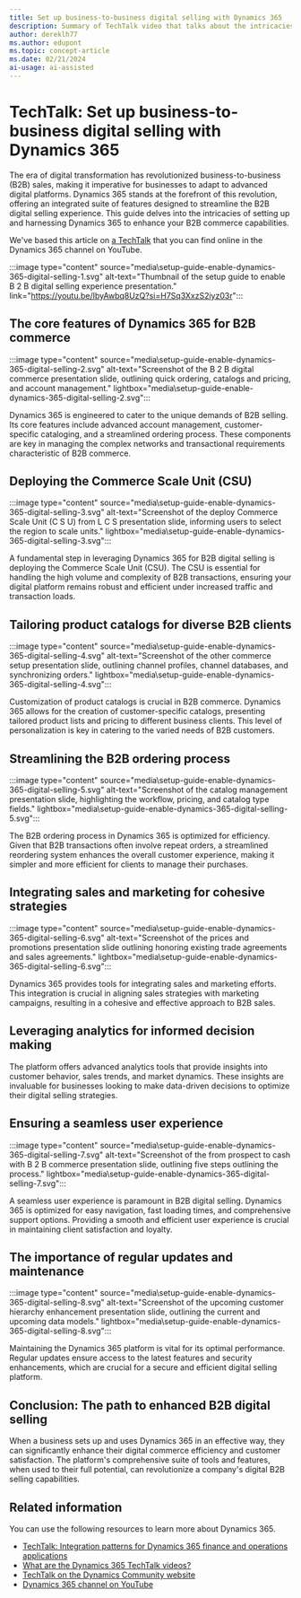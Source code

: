 ```yaml
---
title: Set up business-to-business digital selling with Dynamics 365
description: Summary of TechTalk video that talks about the intricacies of setting and harnessing Dynamics 365 to enhance your B2B commerce capabilities, including deploying the Commerce Scale Unit.
author: dereklh77
ms.author: edupont
ms.topic: concept-article
ms.date: 02/21/2024
ai-usage: ai-assisted
---
```


# TechTalk: Set up business-to-business digital selling with Dynamics 365

The era of digital transformation has revolutionized business-to-business (B2B) sales, making it imperative for businesses to adapt to advanced digital platforms. Dynamics 365 stands at the forefront of this revolution, offering an integrated suite of features designed to streamline the B2B digital selling experience. This guide delves into the intricacies of setting up and harnessing Dynamics 365 to enhance your B2B commerce capabilities.

We've based this article on [a TechTalk](https://youtu.be/IbyAwbq8UzQ?si=H7Sq3XxzS2iyz03r) that you can find online in the Dynamics 365 channel on YouTube.  

:::image type="content" source="media\setup-guide-enable-dynamics-365-digital-selling-1.svg" alt-text="Thumbnail of the setup guide to enable B 2 B digital selling experience presentation." link="https://youtu.be/IbyAwbq8UzQ?si=H7Sq3XxzS2iyz03r":::

## The core features of Dynamics 365 for B2B commerce

:::image type="content" source="media\setup-guide-enable-dynamics-365-digital-selling-2.svg" alt-text="Screenshot of the B 2 B digital commerce presentation slide, outlining quick ordering, catalogs and pricing, and account management." lightbox="media\setup-guide-enable-dynamics-365-digital-selling-2.svg":::

Dynamics 365 is engineered to cater to the unique demands of B2B selling. Its core features include advanced account management, customer-specific cataloging, and a streamlined ordering process. These components are key in managing the complex networks and transactional requirements characteristic of B2B commerce.

## Deploying the Commerce Scale Unit (CSU)

:::image type="content" source="media\setup-guide-enable-dynamics-365-digital-selling-3.svg" alt-text="Screenshot of the deploy Commerce Scale Unit (C S U) from L C S presentation slide, informing users to select the region to scale units." lightbox="media\setup-guide-enable-dynamics-365-digital-selling-3.svg":::

A fundamental step in leveraging Dynamics 365 for B2B digital selling is deploying the Commerce Scale Unit (CSU). The CSU is essential for handling the high volume and complexity of B2B transactions, ensuring your digital platform remains robust and efficient under increased traffic and transaction loads.

## Tailoring product catalogs for diverse B2B clients

:::image type="content" source="media\setup-guide-enable-dynamics-365-digital-selling-4.svg" alt-text="Screenshot of the other commerce setup presentation slide, outlining channel profiles, channel databases, and synchronizing orders." lightbox="media\setup-guide-enable-dynamics-365-digital-selling-4.svg":::

Customization of product catalogs is crucial in B2B commerce. Dynamics 365 allows for the creation of customer-specific catalogs, presenting tailored product lists and pricing to different business clients. This level of personalization is key in catering to the varied needs of B2B customers.

## Streamlining the B2B ordering process

:::image type="content" source="media\setup-guide-enable-dynamics-365-digital-selling-5.svg" alt-text="Screenshot of the catalog management presentation slide, highlighting the workflow, pricing, and catalog type fields." lightbox="media\setup-guide-enable-dynamics-365-digital-selling-5.svg":::

The B2B ordering process in Dynamics 365 is optimized for efficiency. Given that B2B transactions often involve repeat orders, a streamlined reordering system enhances the overall customer experience, making it simpler and more efficient for clients to manage their purchases.

## Integrating sales and marketing for cohesive strategies

:::image type="content" source="media\setup-guide-enable-dynamics-365-digital-selling-6.svg" alt-text="Screenshot of the prices and promotions presentation slide outlining honoring existing trade agreements and sales agreements." lightbox="media\setup-guide-enable-dynamics-365-digital-selling-6.svg":::

Dynamics 365 provides tools for integrating sales and marketing efforts. This integration is crucial in aligning sales strategies with marketing campaigns, resulting in a cohesive and effective approach to B2B sales.

## Leveraging analytics for informed decision making

The platform offers advanced analytics tools that provide insights into customer behavior, sales trends, and market dynamics. These insights are invaluable for businesses looking to make data-driven decisions to optimize their digital selling strategies.

## Ensuring a seamless user experience

:::image type="content" source="media\setup-guide-enable-dynamics-365-digital-selling-7.svg" alt-text="Screenshot of the from prospect to cash with B 2 B commerce presentation slide, outlining five steps outlining the process." lightbox="media\setup-guide-enable-dynamics-365-digital-selling-7.svg":::

A seamless user experience is paramount in B2B digital selling. Dynamics 365 is optimized for easy navigation, fast loading times, and comprehensive support options. Providing a smooth and efficient user experience is crucial in maintaining client satisfaction and loyalty.

## The importance of regular updates and maintenance

:::image type="content" source="media\setup-guide-enable-dynamics-365-digital-selling-8.svg" alt-text="Screenshot of the upcoming customer hierarchy enhancement presentation slide, outlining the current and upcoming data models." lightbox="media\setup-guide-enable-dynamics-365-digital-selling-8.svg":::

Maintaining the Dynamics 365 platform is vital for its optimal performance. Regular updates ensure access to the latest features and security enhancements, which are crucial for a secure and efficient digital selling platform.

## Conclusion: The path to enhanced B2B digital selling

When a business sets up and uses Dynamics 365 in an effective way, they can significantly enhance their digital commerce efficiency and customer satisfaction. The platform's comprehensive suite of tools and features, when used to their full potential, can revolutionize a company's digital B2B selling capabilities.

## Related information

You can use the following resources to learn more about Dynamics 365.

- [TechTalk: Integration patterns for Dynamics 365 finance and operations applications](integrate-finance-operations-overview.md)
- [What are the Dynamics 365 TechTalk videos?](../roles/techtalk-videos.md)  
- [TechTalk on the Dynamics Community website](https://community.dynamics.com/videos/) 
- [Dynamics 365 channel on YouTube](https://www.youtube.com/channel/UC5QxCcXhFFixs1nfmOpJlvQ)  
